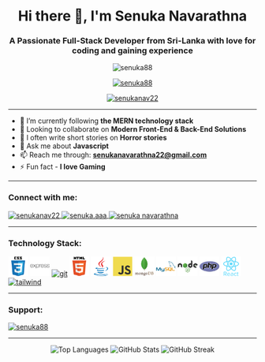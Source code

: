 <h1 align="center">Hi there 👋, I'm Senuka Navarathna</h1>
<h3 align="center">A Passionate Full-Stack Developer from Sri-Lanka with love for coding and gaining experience</h3>

<p align="center">
  <img src="https://komarev.com/ghpvc/?username=senuka88&label=Profile%20views&color=0e75b6&style=flat" alt="senuka88" />
</p>

<p align="center">
  <a href="https://github.com/ryo-ma/github-profile-trophy">
    <img src="https://github-profile-trophy.vercel.app/?username=senuka88" alt="senuka88" />
  </a>
</p>

<p align="center">
  <a href="https://twitter.com/senukanav22" target="blank">
    <img src="https://img.shields.io/twitter/follow/senukanav22?logo=twitter&style=for-the-badge" alt="senukanav22" />
  </a>
</p>

---

- 🌱 I’m currently following **the MERN technology stack**  
- 🔭 Looking to collaborate on **Modern Front-End & Back-End Solutions**  
- 📝 I often write short stories on **Horror stories**  
- 💬 Ask me about **Javascript**  
- 📫 Reach me through: **senukanavarathna22@gmail.com**  
- ⚡ Fun fact - **I love Gaming**  

---

<h3 align="left">Connect with me:</h3>
<p align="left">
<a href="https://twitter.com/senukanav22" target="blank">
  <img align="center" src="https://raw.githubusercontent.com/rahuldkjain/github-profile-readme-generator/master/src/images/icons/Social/twitter.svg" alt="senukanav22" height="30" width="40" />
</a>
<a href="https://instagram.com/senuka.aaa" target="blank">
  <img align="center" src="https://raw.githubusercontent.com/rahuldkjain/github-profile-readme-generator/master/src/images/icons/Social/instagram.svg" alt="senuka.aaa" height="30" width="40" />
</a>
<a href="https://www.youtube.com/c/senuka navarathna" target="blank">
  <img align="center" src="https://raw.githubusercontent.com/rahuldkjain/github-profile-readme-generator/master/src/images/icons/Social/youtube.svg" alt="senuka navarathna" height="30" width="40" />
</a>
</p>

---

<h3 align="left">Technology Stack:</h3>
<p align="left">
<a href="https://www.w3schools.com/css/" target="_blank" rel="noreferrer"><img src="https://raw.githubusercontent.com/devicons/devicon/master/icons/css3/css3-original-wordmark.svg" alt="css3" width="40" height="40"/></a>
<a href="https://expressjs.com" target="_blank" rel="noreferrer"><img src="https://raw.githubusercontent.com/devicons/devicon/master/icons/express/express-original-wordmark.svg" alt="express" width="40" height="40"/></a>
<a href="https://git-scm.com/" target="_blank" rel="noreferrer"><img src="https://www.vectorlogo.zone/logos/git-scm/git-scm-icon.svg" alt="git" width="40" height="40"/></a>
<a href="https://www.w3.org/html/" target="_blank" rel="noreferrer"><img src="https://raw.githubusercontent.com/devicons/devicon/master/icons/html5/html5-original-wordmark.svg" alt="html5" width="40" height="40"/></a>
<a href="https://www.java.com" target="_blank" rel="noreferrer"><img src="https://raw.githubusercontent.com/devicons/devicon/master/icons/java/java-original.svg" alt="java" width="40" height="40"/></a>
<a href="https://developer.mozilla.org/en-US/docs/Web/JavaScript" target="_blank" rel="noreferrer"><img src="https://raw.githubusercontent.com/devicons/devicon/master/icons/javascript/javascript-original.svg" alt="javascript" width="40" height="40"/></a>
<a href="https://www.mongodb.com/" target="_blank" rel="noreferrer"><img src="https://raw.githubusercontent.com/devicons/devicon/master/icons/mongodb/mongodb-original-wordmark.svg" alt="mongodb" width="40" height="40"/></a>
<a href="https://www.mysql.com/" target="_blank" rel="noreferrer"><img src="https://raw.githubusercontent.com/devicons/devicon/master/icons/mysql/mysql-original-wordmark.svg" alt="mysql" width="40" height="40"/></a>
<a href="https://nodejs.org" target="_blank" rel="noreferrer"><img src="https://raw.githubusercontent.com/devicons/devicon/master/icons/nodejs/nodejs-original-wordmark.svg" alt="nodejs" width="40" height="40"/></a>
<a href="https://www.php.net" target="_blank" rel="noreferrer"><img src="https://raw.githubusercontent.com/devicons/devicon/master/icons/php/php-original.svg" alt="php" width="40" height="40"/></a>
<a href="https://reactjs.org/" target="_blank" rel="noreferrer"><img src="https://raw.githubusercontent.com/devicons/devicon/master/icons/react/react-original-wordmark.svg" alt="react" width="40" height="40"/></a>
<a href="https://tailwindcss.com/" target="_blank" rel="noreferrer"><img src="https://www.vectorlogo.zone/logos/tailwindcss/tailwindcss-icon.svg" alt="tailwind" width="40" height="40"/></a>
</p>

---

<h3 align="left">Support:</h3>
<p>
  <a href="https://www.buymeacoffee.com/senuka88">
    <img src="https://cdn.buymeacoffee.com/buttons/v2/default-yellow.png" height="50" width="210" alt="senuka88" />
  </a>
</p>

---

<!-- Stats Section -->
<div align="center">
  <img src="https://github-readme-stats.vercel.app/api/top-langs?username=senuka88&show_icons=true&locale=en&layout=compact" alt="Top Languages" height="150" />
  <img src="https://github-readme-stats.vercel.app/api?username=senuka88&show_icons=true&locale=en" alt="GitHub Stats" height="150" />
  <img src="https://github-readme-streak-stats.herokuapp.com/?user=senuka88" alt="GitHub Streak" height="150" />
</div>
